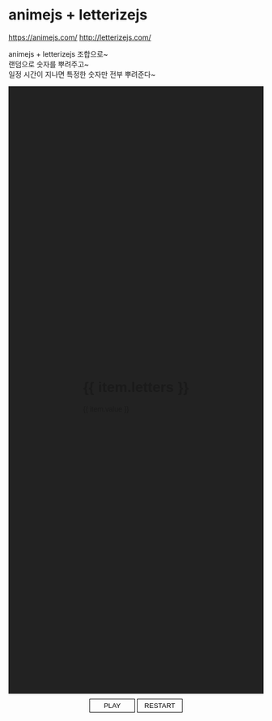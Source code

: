 # animejs + letterizejs
<a href="https://animejs.com/" target="_blank">https://animejs.com/</a>
<a href="http://letterizejs.com/" target="_blank">http://letterizejs.com/</a>


animejs + letterizejs 조합으로~<br>
랜덤으로 숫자를 뿌려주고~<br>
일정 시간이 지나면 특정한 숫자만 전부 뿌려준다~

<div class="random">
  <div class="random__group">
    <h1 class="random__letters">
      <span
        v-for="(item, index) in randomLetters"
        :key="index"
        :class="['letters', `letters-${index + 1}`]"
      >
        {{ item.letters }}
      </span>
    </h1>
    <p
      v-for="(item, index) in randomValue"
      :key="index"
      :class="['random__item', { 'is-active': active }]"
    >
      {{ item.value }}
    </p>
  </div>
</div>

<div class="controller">
  <button type="button" class="button play">PLAY</button>
  <button type="button" class="button restart">RESTART</button>
</div>

<div :class="['g-cursor', {'g-cursor_hover': hover}, {'g-cursor_hide': hideCursor}]">
  <div :style="cursorCircle" class="g-cursor__circle"></div>
  <div class="g-cursor__point" ref="point" :style="cursorPoint"></div>
</div>

<script>
import Letterize from 'letterizejs';
import anime from 'animejs/lib/anime.es.js';
export default {
  name: 'random',
  data() {
    return {
      xChild: 0,
      yChild: 0,
      xParent: 0,
      yParent: 0,
      hover: false,
      hideCursor: true,
      autoplay: false,
      active: false,
      randomLetters: [
        {
          letters: 'Ready'
        },
        {
          letters: 'Set'
        },
        {
          letters: 'Go!'
        }
      ],
      randomValue: [
        {
          value: '01 01 01 01 01 01 01 01 01 01'
        },
        {
          value: '02 02 02 02 02 02 02 02 02 02'
        },
        {
          value: '03 03 03 03 03 03 03 03 03 03'
        },
        {
          value: '04 04 04 04 04 04 04 04 04 04'
        },
        {
          value: '05 05 05 05 05 05 05 05 05 05'
        },
        {
          value: '06 06 06 06 06 06 06 06 06 06'
        },
        {
          value: '07 07 07 07 07 07 07 07 07 07'
        },
        {
          value: '08 08 08 08 08 08 08 08 08 08'
        },
        {
          value: '09 09 09 09 09 09 09 09 09 09'
        },
        {
          value: '10 10 10 10 10 10 10 10 10 10'
        },
        {
          value: '11 11 11 11 11 11 11 11 11 11'
        },
        {
          value: '12 12 12 12 12 12 12 12 12 12'
        },
        {
          value: '13 13 13 13 13 13 13 13 13 13'
        },
        {
          value: '14 14 14 14 14 14 14 14 14 14'
        },
        {
          value: '15 15 15 15 15 15 15 15 15 15'
        }
      ]
    }
  },
  computed: {
    cursorCircle() {
      return `transform: translateX(${this.xParent}px) translateY(${this.yParent}px) translateZ(0) translate3d(0, 0, 0);`
    },
    cursorPoint() {
      return `transform: translateX(${this.xChild - 3}px) translateY(${this.yChild - 3}px) translateZ(0) translate3d(0, 0, 0);`
    }
  },
  mounted() {
    this.hideCursor = false;
    document.addEventListener('mousemove', this.moveCursor);
    document.addEventListener('mouseleave', e => {
      this.hideCursor = true;
    });
    document.addEventListener('mouseenter', e => {
      this.hideCursor = false;
    });
    document.querySelector('.play').onclick = e => {
      this.autoplay = true;
      this.playLetters();
      console.log(this.playLetters().setLetters);
    };
    // this.randomValues();
    // const randomItemSelector = new Letterize({
    //   targets: '.random__item'
    // });
    // anime({
    //   targets: randomItemSelector,
    //   scale: [
    //     {value: .1, easing: 'easeOutSine', duration: 500},
    //     {value: 1, easing: 'easeInOutQuad', duration: 1200}
    //   ],
    //   delay: anime.stagger(100, {
    //     grid: [randomItemSelector.list[0].length, randomItemSelector.list.length],
    //     from: 'center'
    //   }),
    //   loop: true
    // });
  },
  methods: {
    moveCursor(e) {
      this.xChild = e.clientX;
      this.yChild = e.clientY;
      setTimeout(() => {
        this.xParent = e.clientX - 18;
        this.yParent = e.clientY - 18;
      }, 100);
    },
    playLetters() {
      const setLetters = {};
      const randomItemSelector = new Letterize({
        targets: '.random__item'
      });
      setLetters.opacityIn = [0, 1];
      setLetters.scaleIn = [0.2, 1];
      setLetters.scaleOut = 3;
      setLetters.durationIn = 800;
      setLetters.durationOut = 600;
      setLetters.delay = 400;
      anime.timeline({
        loop: true,
        autoplay: this.autoplay
      })
        .add({
          targets: '.letters-1',
          opacity: setLetters.opacityIn,
          scale: setLetters.scaleIn,
          duration: setLetters.durationIn
        }).add({
          targets: '.letters-1',
          opacity: 0,
          scale: setLetters.scaleOut,
          duration: setLetters.durationOut,
          easing: 'easeInExpo',
          delay: setLetters.delay
        }).add({
          targets: '.letters-2',
          opacity: setLetters.opacityIn,
          scale: setLetters.ScaleIn,
          duration: setLetters.durationIn
        }).add({
          targets: '.letters-2',
          opacity: 0,
          scale: setLetters.scaleOut,
          duration: setLetters.durationOut,
          easing: 'easeInExpo',
          delay: setLetters.delay
        }).add({
          targets: '.letters-3',
          opacity: setLetters.opacityIn,
          scale: setLetters.ScaleIn,
          duration: setLetters.durationIn
        }).add({
          targets: '.letters-3',
          opacity: 0,
          scale: setLetters.scaleOut,
          duration: setLetters.durationOut,
          easing: 'easeInExpo',
          delay: setLetters.delay
        }).add({
          targets: '.random__letters',
          opacity: 0,
          duration: 500,
          delay: 500
        }).add({
          targets: randomItemSelector,
          scale: [
            {value: .1, easing: 'easeOutSine', duration: 500},
            {value: 1, easing: 'easeInOutQuad', duration: 1200}
          ]
        })
      // anime({
      //   targets: randomItemSelector,
      //   scale: [
      //     {value: .1, easing: 'easeOutSine', duration: 500},
      //     {value: 1, easing: 'easeInOutQuad', duration: 1200}
      //   ],
      //   delay: anime.stagger(100, {
      //     grid: [randomItemSelector.list[0].length, randomItemSelector.list.length],
      //     from: 'center'
      //   }),
      //   loop: true
      // });
    },
    /*
      1. 랜덤 생성
      랜덤 값을 새로운 배열로 만들어주고, 새로운 배열을 뿌려준다.
    */
    randomValues() {
      const values = this.randomValue;
      values.forEach(e =>
        e.value = values[Math.floor(Math.random() * values.length)].value
      );
    }
  }
}
</script>
<style lang="less" scoped>
  html,
  body {
    cursor: none;
  }
  .g-cursor {
    opacity: 1;
    transition: opacity .6s ease;
    &_hide {
      opacity: 0;
      width: 60px;
      height: 60px;
      transition: width .6s ease, height .6s ease;
    }
    &__circle {
      pointer-events: none;
      user-select: none;
      top: 0;
      left: 0;
      position: fixed;
      width: 30px;
      height: 30px;
      border: 1px solid #000;
      border-radius: 100%;
      z-index: 30;
      backface-visibility: hidden;
      transition: opacity .6s ease;
    }
    &__point {
      top: 0;
      left: 0;
      position: fixed;
      width: 3px;
      height: 3px;
      pointer-events: none;
      user-select: none;
      border-radius: 100%;
      background: #000;
      z-index: 40;
      backface-visibility: hidden;
      will-change: transform;
    }
    &_hover {
      .g-cursor__circle {
        opacity: 0;
        width: 60px;
        height: 60px;
        transition: width .6s ease,
          height .6s ease,
          opacity .6s ease;
      }
    }
  }
  .random {
    box-sizing: border-box;
    display: flex;
    flex-wrap: wrap;
    height: 30vh;
    padding: 2vh 0;
    background-color: #222;
    align-items: center;
    justify-content: center;
    font-family: "Khula", sans-serif;
    overflow: hidden;
    span {
      display: block;
    }
    &__group {
      display: flex;
      align-items: center;
      justify-content: center;
      flex-wrap: wrap;
      width: 45vh;
      height: 25vh;
      text-align: center;
    }
    &__letters {
      position: relative;
      width: 100%;
      margin: 0;
      color: #fff;
      font-size: 4.5em;
      font-weight: 900;
      .letters {
        position: absolute;
        top: 60px;
        left: 0;
        right: 0;
        opacity: 0;
        margin: auto;
      }
    }
    &__item {
      opacity: 0;
      margin: 0;
      color: #fff;
      font-size: 1vw;
      letter-spacing: 6px;
      line-height: 1.2;
      text-align: center;
      text-transform: uppercase;
      &.is-active {
        opacity: 1;
      }
    }
  }
  .controller {
    margin-top: 10px;
    text-align: center;
    .button {
      min-width: 90px;
      padding: 5px;
      background: none;
      border: 1px solid #000;
    }
  }
</style>
